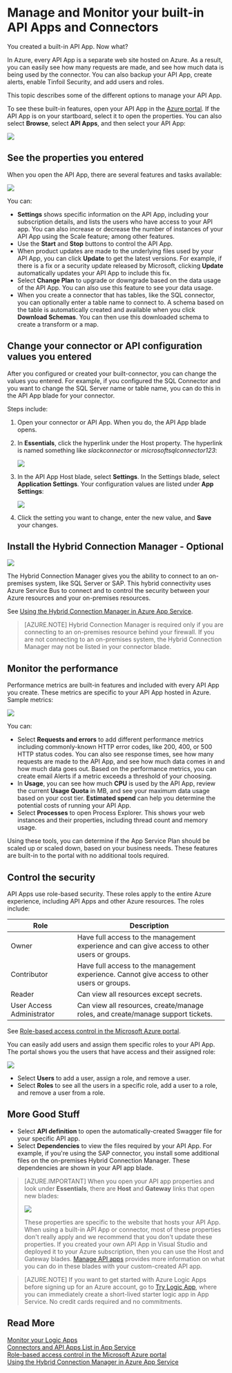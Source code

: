 <properties 
	pageTitle="Manage and Monitor your Connectors and API Apps in App Service | Microsoft Azure" 
	description="View performance of your Connectors and API Apps in Azure App Service; microservices architecture" 
	services="app-service\logic" 
	documentationCenter=".net,nodejs,java"
	authors="MandiOhlinger" 
	manager="dwrede" 
	editor="cgronlun"/>

<tags 
	ms.service="app-service-logic" 
	ms.workload="integration" 
	ms.tgt_pltfrm="na" 
	ms.devlang="na" 
	ms.topic="article" 
	ms.date="09/29/2015" 
	ms.author="mandia"/>

# Manage and Monitor your built-in API Apps and Connectors

You created a built-in API App. Now what? 

In Azure, every API App is a separate web site hosted on Azure. As a result, you can easily see how many requests are made, and see how much data is being used by the connector. You can also backup your API App, create alerts, enable Tinfoil Security, and add users and roles.

This topic describes some of the different options to manage your API App. 

To see these built-in features, open your API App in the [Azure portal](http://go.microsoft.com/fwlink/p/?LinkID=525040). If the API App is on your startboard, select it to open the properties. You can also select **Browse**, select **API Apps**, and then select your API App:

![][browse]

## See the properties you entered

When you open the API App, there are several features and tasks available:

![][settings]

You can: 

- **Settings** shows specific information on the API App, including your subscription details, and lists the users who have access to your API app. You can also increase or decrease the number of instances of your API App using the Scale feature; among other features.
- Use the **Start** and **Stop** buttons to control the API App.
- When product updates are made to the underlying files used by your API App, you can click **Update** to get the latest versions. For example, if there is a fix or a security update released by Microsoft, clicking **Update** automatically updates your API App to include this fix. 
- Select **Change Plan** to upgrade or downgrade based on the data usage of the API App. You can also use this feature to see your data usage.
- When you create a connector that has tables, like the SQL connector, you can optionally enter a table name to connect to. A schema based on the table is automatically created and available when you click **Download Schemas**. You can then use this downloaded schema to create a transform or a map. 

## Change your connector or API configuration values you entered

After you configured or created your built-connector, you can change the values you entered. For example, if you configured the SQL Connector and you want to change the SQL Server name or table name, you can do this in the API App blade for your connector. 

Steps include:

1. Open your connector or API App. When you do, the API App blade opens.
2. In **Essentials**, click the hyperlink under the Host property. The hyperlink is named something like *slackconnector* or *microsoftsqlconnector123*:

	![][apiapphost]

3. In the API App Host blade, select **Settings**. In the Settings blade, select **Application Settings**. Your configuration values are listed under **App Settings**: 
	
	![][hostsettings]

4. Click the setting you want to change, enter the new value, and **Save** your changes. 


## Install the Hybrid Connection Manager - Optional

![][hcsetup]

The Hybrid Connection Manager gives you the ability to connect to an on-premises system, like SQL Server or SAP. This hybrid connectivity uses Azure Service Bus to connect and to control the security between your Azure resources and your on-premises resources.

See [Using the Hybrid Connection Manager in Azure App Service](app-service-logic-hybrid-connection-manager.md). 

> [AZURE.NOTE] Hybrid Connection Manager is required only if you are connecting to an on-premises resource behind your firewall. If you are not connecting to an on-premises system,  the Hybrid Connection Manager may not be listed in your connector blade.

## Monitor the performance
Performance metrics are built-in features and included with every API App you create. These metrics are specific to your API App hosted in Azure. Sample metrics:

![][monitoring]

You can: 

- Select **Requests and errors** to add different performance metrics including commonly-known HTTP error codes, like 200, 400, or 500 HTTP status codes. You can also see response times,  see how many requests are made to the API App, and see how much data comes in and how much data goes out. Based on the performance metrics, you can create email Alerts if a metric exceeds a threshold of your choosing. 
- In **Usage**, you can see how much **CPU** is used by the API App, review the current **Usage Quota** in MB, and see your maximum data usage based on your cost tier. **Estimated spend**  can help you determine the potential costs of running your API App.
- Select **Processes** to open Process Explorer. This shows your web instances and their properties, including thread count and memory usage.

Using these tools, you can determine if the App Service Plan should be scaled up or scaled down, based on your business needs. These features are built-in to the portal with no additional tools required. 

## Control the security

API Apps use role-based security. These roles apply to the entire Azure experience, including API Apps and other Azure resources. The roles include:

Role | Description
--- | ---
Owner | Have full access to the management experience and can give access to other users or groups.
Contributor | Have full access to the management experience. Cannot give access to other users or groups.
Reader | Can view all resources except secrets.
User Access Administrator | Can view all resources, create/manage roles, and create/manage support tickets.

See [Role-based access control in the Microsoft Azure portal](role-based-access-control-configure.md).

You can easily add users and assign them specific roles to your API App. The portal shows you the users that have access and their assigned role:

![][access]  

- Select **Users** to add a user, assign a role, and remove a user.
- Select **Roles** to see all the users in a specific role, add a user to a role, and remove a user from a role. 


## More Good Stuff
- Select **API definition** to open the automatically-created Swagger file for your specific API app.
- Select **Dependencies** to view the files required by your API App. For example, if you're using the SAP connector, you install some additional files on the on-premises Hybrid Connection Manager. These dependencies are shown in your API app blade. 

> [AZURE.IMPORTANT] When you open your API app properties and look under **Essentials**, there are **Host** and **Gateway** links that open new blades:
> 
> ![][host]
> 
> These properties are specific to the website that hosts your API App. When using a built-in API App or connector, most of these properties don't really apply and we recommend that you  don't update these properties. If you created your own API App in Visual Studio and deployed it to your Azure subscription, then you can use the Host and Gateway blades. [Manage API apps](../app-service-api/app-service-api-manage-in-portal.md) provides more information on what you can do in these blades with your custom-created API app. 


>[AZURE.NOTE] If you want to get started with Azure Logic Apps before signing up for an Azure account, go to [Try Logic App](https://tryappservice.azure.com/?appservice=logic), where you can immediately create a short-lived starter logic app in App Service. No credit cards required and no commitments.

## Read More

[Monitor your Logic Apps](app-service-logic-monitor-your-logic-apps.md)<br/>
[Connectors and API Apps List in App Service](app-service-logic-connectors-list.md)<br/>
[Role-based access control in the Microsoft Azure portal](role-based-access-control-configure.md)<br/>
[Using the Hybrid Connection Manager in Azure App Service](app-service-logic-hybrid-connection-manager.md)


<!--Image references-->
[browse]: ./media/app-service-logic-monitor-your-connectors/browse.png
[settings]: ./media/app-service-logic-monitor-your-connectors/settings.png
[hcsetup]: ./media/app-service-logic-monitor-your-connectors/hcsetup.png
[monitoring]: ./media/app-service-logic-monitor-your-connectors/monitoring.png
[access]: ./media/app-service-logic-monitor-your-connectors/access.png
[host]: ./media/app-service-logic-monitor-your-connectors/host.png
[hostsettings]: ./media/app-service-logic-monitor-your-connectors/hostsettings.png
[apiapphost]: ./media/app-service-logic-monitor-your-connectors/apiapphost.png